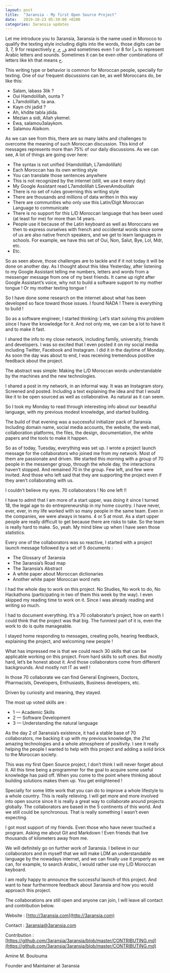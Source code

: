 ```yaml
---
layout: post
title:  "3aransia - My first Open Source Project"
date:   2019-10-23 05:39:00 +0200
categories: 3aransia updates
---
```



Let me introduce you to 3aransia, 3aransia is the name used in Morocco to qualify the texting style including digits into the words, those digits can be 3, 7, 9 for respectively ق, ح, ع and sometimes even 1 or 8 for ه,أ to represent Arabic letters and sounds. Sometimes it can be even other combinations of letters like kh that means خ.

This writing type or behavior is common for Moroccan people, specially for texting. One of our frequent discussions can be, as well Moroccans do, be like this: 



*   Salam, labass 3lik ?
*   Oui Hamdolillah, ounta ?
*   L7amdolillah, ta ana.
*   Kayn chi jadid ?
*   Ah, khdite tabla jdida.
*   Mezian a sidi, Allah ykemel.
*   Ewa, salamou3alaykom.
*   Salamou Alaikom.

As we can see from this, there are so many lakhs and challenges to overcome the meaning of such Moroccan discussion. This kind of messages represents more than 75% of our daily discussions. As we can see, A lot of things are going over here:



*   The syntax is not unified (Hamdolillah, L7amdolillah)
*   Each Moroccan has its own writing style
*   You can translate those sentences anywhere
*   This is not recognized by the internet (still, we use it every day)
*   My Google Assistant read L7amdolillah LSevenAmdoulilah
*   There is no set of rules governing this writing style
*   There are thousands and millions of data written in this way
*   There are communities who only use this Latin/Digit Moroccan Language to communicate
*   There is no support for this L/D Moroccan language that has been used (at least for me) for more than 14 years. 
*   People use it because of the Latin keyboard as well as Moroccans we then to express ourselves with french and occidental words since some of us are also native french speakers, and we get to learn languages in schools. For example, we have this set of Oui, Non, Salut, Bye, Lol, Mdr, etc.
*   Etc.

So as seen above, those challenges are to tackle and if it not today it will be done on another day. As I thought about this Idea Yesterday, after listening to my Google Assistant telling me numbers, letters and words from a messenger message from one of my best friends. It came up right after Google Assistant’s voice, why not to build a software support to my mother tongue ! Or my mother texting tongue !

So I have done some research on the internet about what has been developed so face toward those issues. I found NADA ! There is everything to build ! 

So as a software engineer, I started thinking: Let’s start solving this problem since I have the knowledge for it. And not only me, we can be a lot to have it and to make it fast.

I shared the info to my close network, including family, university, friends and developers. I was so excited that I even posted it on my social media including Twitter, Facebook and Instagram. I did it in the daytime of Monday. As soon the day was about to end, I was receiving tremendous positive feedback about the project.

The abstract was simple: Making the L/D Moroccan words understandable by the machines and the new technologies.

I shared a post in my network, in an informal way. It was an Instagram story. Screened and posted. Including a text explaining the idea and that I would like it to be open sourced as well as collaborative. As natural as it can seem. 

So I took my Monday to read through interesting info about our beautiful language, with my previous modest knowledge, and started building. 

The build of that evening was a successful initializer pack of 3aransia. Including domain name, social media accounts, the website, the web mail, collaboration platforms, the files, the design, documentation, the white papers and the tools to make it happen.

So as of today, Tuesday, everything was set up. I wrote a project launch message for the collaborators who joined me from my network. Most of them are passionate and driven. We started this morning with a group of 70 people in the messenger group, through the whole day, the interactions haven’t stopped. And remained 70 in the group. Few left, and few were invited. And those who left said that they are supporting the project even if they aren’t collaborating with us. 

I couldn’t believe my eyes. 70 collaborators ! No one left !! 

I have to admit that I am more of a start upper, was doing it since I turned 18, the legal age to do entrepreneurship in my home country. I have never, ever, ever, in my life worked with so many people in the same team. Even in the companies, we were always in teams. 4 or 5 at most. As a start upper people are really difficult to get because there are risks to take. So the team is really hard to make. So, yeah. My mind blew up when I have seen those statistics.

Every one of the collaborators was so reactive, I started with a project launch message followed by a set of 5 documents :



*   The Glossary of 3aransia
*   The 3aransia’s Road map
*   The 3aransia’s Abstract
*   A white paper about Moroccan dictionaries
*   Another white paper Moroccan word nets

I had the whole day to work on this project. No Studies, No work to do, No Hackathons (participating in two of them this week by the way). I even skipped my reading time to work on it. Since I was already reading and writing so much.

I had to document everything. It’s a 70 collaborator’s project, how on earth I could think that the project was that big. The funniest part of it is, even the work to do is quite manageable. 

I stayed home responding to messages, creating polls, hearing feedback, explaining the project, and welcoming new people !

What has impressed me is that we could reach 30 skills that can be applicable working on this project. From hard skills to soft ones. But mostly hard, let’s be honest about it. And those collaborators come from different backgrounds. And mostly not IT as well ! 

In those 70 collaborate we can find General Engineers, Doctors, Pharmacists, Developers, Enthusiasts, Business developers, etc. 

Driven by curiosity and meaning, they stayed. 

The most up voted skills are :



*   1 — Academic Skills
*   2 — Software Development
*   3 — Understanding the natural language

As the day 2 of 3aransia’s existence, it had a stable base of 70 collaborators, me backing it up with my previous knowledge, the 21st amazing technologies and a whole atmosphere of positivity. I see it really helping the people I wanted to help with this project and adding a solid brick to the Moroccan society.

This was my first Open Source project, I don’t think I will never forget about it. All this time being a programmer for the goal to acquire some useful knowledge has paid off. When you come to the point where thinking about building solutions makes them up. You get enlightened !

Specially for some little work that you can do to improve a whole lifestyle to a whole country. This is really relieving. I will get more and more involved into open source since it is really a great way to collaborate around projects globally. The collaborators are based in the 5 continents of this world. And we still could be synchronous. That is really something I wasn’t even expecting. 

I got most support of my friends. Even those who have never touched a program. Asking me about Git and Markdown ! Even friends that live thousands of kilometers away from me.

We will definitely go on further work of 3aransia. I believe in our collaborators and in myself that we will make LDM an understandable language by the nowadays internet, and we can finally use it properly as we can, for example, to search Arabic, I would rather use my L/D Moroccan keyboard.

I am really happy to announce the successful launch of this project. And want to hear furthermore feedback about 3aransia and how you would approach this project.

The collaborations are still open and anyone can join, I will leave all contact and contribution below.

Website : [http://3aransia.com](http://3aransia.com)

Contact : [3aransia@3aransia.com](mailto:3aransia@3aransia.com)

Contribution : [https://github.com/3aransia/3aransia/blob/master/CONTRIBUTING.md](https://github.com/3aransia/3aransia/blob/master/CONTRIBUTING.md)

Amine M. Boulouma

Founder and Maintainer at 3aransia


